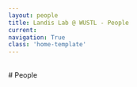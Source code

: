```yaml
---
layout: people
title: Landis Lab @ WUSTL - People
current: 
navigation: True
class: 'home-template'
---
```


<br>
# People
